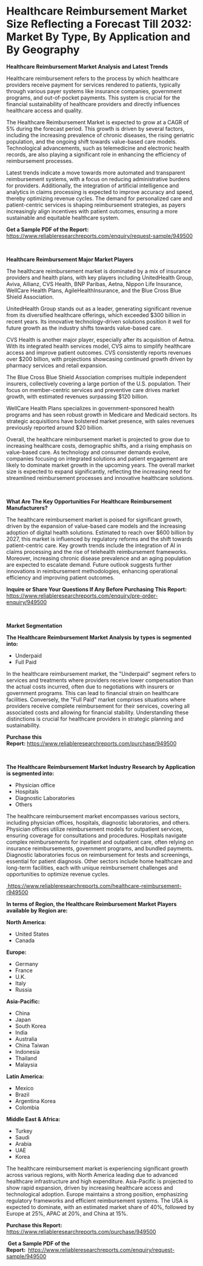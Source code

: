 <p><h1>Healthcare Reimbursement Market Size Reflecting a Forecast Till 2032: Market By Type, By Application and By Geography</h1></p><p><strong>Healthcare Reimbursement Market Analysis and Latest Trends</strong></p>
<p><p>Healthcare reimbursement refers to the process by which healthcare providers receive payment for services rendered to patients, typically through various payer systems like insurance companies, government programs, and out-of-pocket payments. This system is crucial for the financial sustainability of healthcare providers and directly influences healthcare access and quality.</p><p>The Healthcare Reimbursement Market is expected to grow at a CAGR of 5% during the forecast period. This growth is driven by several factors, including the increasing prevalence of chronic diseases, the rising geriatric population, and the ongoing shift towards value-based care models. Technological advancements, such as telemedicine and electronic health records, are also playing a significant role in enhancing the efficiency of reimbursement processes.</p><p>Latest trends indicate a move towards more automated and transparent reimbursement systems, with a focus on reducing administrative burdens for providers. Additionally, the integration of artificial intelligence and analytics in claims processing is expected to improve accuracy and speed, thereby optimizing revenue cycles. The demand for personalized care and patient-centric services is shaping reimbursement strategies, as payers increasingly align incentives with patient outcomes, ensuring a more sustainable and equitable healthcare system.</p></p>
<p><strong>Get a Sample PDF of the Report:&nbsp;</strong> <a href="https://www.reliableresearchreports.com/enquiry/request-sample/949500?utm_campaign=3225&utm_medium=2&utm_source=Github&utm_content=ia&utm_term=17042025&utm_id=healthcare-reimbursement">https://www.reliableresearchreports.com/enquiry/request-sample/949500</a></p>
<p>&nbsp;</p>
<p><strong>Healthcare Reimbursement Major Market Players</strong></p>
<p><p>The healthcare reimbursement market is dominated by a mix of insurance providers and health plans, with key players including UnitedHealth Group, Aviva, Allianz, CVS Health, BNP Paribas, Aetna, Nippon Life Insurance, WellCare Health Plans, AgileHealthInsurance, and the Blue Cross Blue Shield Association.</p><p>UnitedHealth Group stands out as a leader, generating significant revenue from its diversified healthcare offerings, which exceeded $300 billion in recent years. Its innovative technology-driven solutions position it well for future growth as the industry shifts towards value-based care.</p><p>CVS Health is another major player, especially after its acquisition of Aetna. With its integrated health services model, CVS aims to simplify healthcare access and improve patient outcomes. CVS consistently reports revenues over $200 billion, with projections showcasing continued growth driven by pharmacy services and retail expansion.</p><p>The Blue Cross Blue Shield Association comprises multiple independent insurers, collectively covering a large portion of the U.S. population. Their focus on member-centric services and preventive care drives market growth, with estimated revenues surpassing $120 billion.</p><p>WellCare Health Plans specializes in government-sponsored health programs and has seen robust growth in Medicare and Medicaid sectors. Its strategic acquisitions have bolstered market presence, with sales revenues previously reported around $20 billion.</p><p>Overall, the healthcare reimbursement market is projected to grow due to increasing healthcare costs, demographic shifts, and a rising emphasis on value-based care. As technology and consumer demands evolve, companies focusing on integrated solutions and patient engagement are likely to dominate market growth in the upcoming years. The overall market size is expected to expand significantly, reflecting the increasing need for streamlined reimbursement processes and innovative healthcare solutions.</p></p>
<p>&nbsp;</p>
<p><strong>What Are The Key Opportunities For Healthcare Reimbursement Manufacturers?</strong></p>
<p><p>The healthcare reimbursement market is poised for significant growth, driven by the expansion of value-based care models and the increasing adoption of digital health solutions. Estimated to reach over $600 billion by 2027, this market is influenced by regulatory reforms and the shift towards patient-centric care. Key growth trends include the integration of AI in claims processing and the rise of telehealth reimbursement frameworks. Moreover, increasing chronic disease prevalence and an aging population are expected to escalate demand. Future outlook suggests further innovations in reimbursement methodologies, enhancing operational efficiency and improving patient outcomes.</p></p>
<p><strong>Inquire or Share Your Questions If Any Before Purchasing This Report:</strong> <a href="https://www.reliableresearchreports.com/enquiry/pre-order-enquiry/949500?utm_campaign=3225&utm_medium=2&utm_source=Github&utm_content=ia&utm_term=17042025&utm_id=healthcare-reimbursement">https://www.reliableresearchreports.com/enquiry/pre-order-enquiry/949500</a></p>
<p>&nbsp;</p>
<p><strong>Market Segmentation</strong></p>
<p><strong>The Healthcare Reimbursement Market Analysis by types is segmented into:</strong></p>
<p><ul><li>Underpaid</li><li>Full Paid</li></ul></p>
<p><p>In the healthcare reimbursement market, the "Underpaid" segment refers to services and treatments where providers receive lower compensation than the actual costs incurred, often due to negotiations with insurers or government programs. This can lead to financial strain on healthcare facilities. Conversely, the "Full Paid" market comprises situations where providers receive complete reimbursement for their services, covering all associated costs and allowing for financial stability. Understanding these distinctions is crucial for healthcare providers in strategic planning and sustainability.</p></p>
<p><strong>Purchase this Report:&nbsp;</strong><a href="https://www.reliableresearchreports.com/purchase/949500?utm_campaign=3225&utm_medium=2&utm_source=Github&utm_content=ia&utm_term=17042025&utm_id=healthcare-reimbursement">https://www.reliableresearchreports.com/purchase/949500</a></p>
<p>&nbsp;</p>
<p><strong>The Healthcare Reimbursement Market Industry Research by Application is segmented into:</strong></p>
<p><ul><li>Physician office</li><li>Hospitals</li><li>Diagnostic Laboratories</li><li>Others</li></ul></p>
<p><p>The healthcare reimbursement market encompasses various sectors, including physician offices, hospitals, diagnostic laboratories, and others. Physician offices utilize reimbursement models for outpatient services, ensuring coverage for consultations and procedures. Hospitals navigate complex reimbursements for inpatient and outpatient care, often relying on insurance reimbursements, government programs, and bundled payments. Diagnostic laboratories focus on reimbursement for tests and screenings, essential for patient diagnosis. Other sectors include home healthcare and long-term facilities, each with unique reimbursement challenges and opportunities to optimize revenue cycles.</p></p>
<p><a href="https://www.reliableresearchreports.com/healthcare-reimbursement-r949500?utm_campaign=3225&utm_medium=2&utm_source=Github&utm_content=ia&utm_term=17042025&utm_id=healthcare-reimbursement">&nbsp;https://www.reliableresearchreports.com/healthcare-reimbursement-r949500</a></p>
<p><strong>In terms of Region, the Healthcare Reimbursement Market Players available by Region are:</strong></p>
<p>
    <p> <strong> North America: </strong>
        <ul>
            <li>United States</li>
            <li>Canada</li>
        </ul>
        </p> 
    <p> <strong> Europe: </strong>
        <ul>
            <li>Germany</li>
            <li>France</li>
            <li>U.K.</li>
            <li>Italy</li>
            <li>Russia</li>
        </ul>
        </p> 
    <p> <strong> Asia-Pacific: </strong>
        <ul>
            <li>China</li>
            <li>Japan</li>
            <li>South Korea</li>
            <li>India</li>
            <li>Australia</li>
            <li>China Taiwan</li>
            <li>Indonesia</li>
            <li>Thailand</li>
            <li>Malaysia</li>
        </ul>
        </p> 
    <p> <strong> Latin America: </strong>
        <ul>
            <li>Mexico</li>
            <li>Brazil</li>
            <li>Argentina Korea</li>
            <li>Colombia</li>
        </ul>
        </p> 
    <p> <strong> Middle East & Africa: </strong>
        <ul>
            <li>Turkey</li>
            <li>Saudi</li>
            <li>Arabia</li>
            <li>UAE</li>
            <li>Korea</li>
        </ul>
    </p>
    </p>
<p><p>The healthcare reimbursement market is experiencing significant growth across various regions, with North America leading due to advanced healthcare infrastructure and high expenditure. Asia-Pacific is projected to show rapid expansion, driven by increasing healthcare access and technological adoption. Europe maintains a strong position, emphasizing regulatory frameworks and efficient reimbursement systems. The USA is expected to dominate, with an estimated market share of 40%, followed by Europe at 25%, APAC at 20%, and China at 15%.</p></p>
<p><strong>Purchase this Report: </strong><a href="https://www.reliableresearchreports.com/purchase/949500?utm_campaign=3225&utm_medium=2&utm_source=Github&utm_content=ia&utm_term=17042025&utm_id=healthcare-reimbursement">https://www.reliableresearchreports.com/purchase/949500</a></p>
<p>&nbsp;<strong>Get a Sample PDF of the Report:&nbsp;&nbsp;</strong><a href="https://www.reliableresearchreports.com/enquiry/request-sample/949500?utm_campaign=3225&utm_medium=2&utm_source=Github&utm_content=ia&utm_term=17042025&utm_id=healthcare-reimbursement">https://www.reliableresearchreports.com/enquiry/request-sample/949500</a></p>
<p><strong></strong></p>
<p><p></p><p></p><p></p></p>